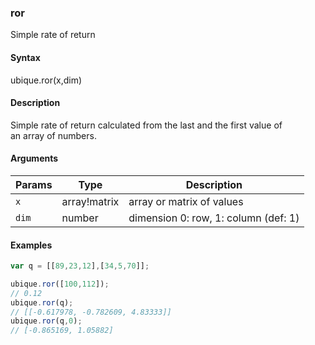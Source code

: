 ### ror

Simple rate of return


#### Syntax

ubique.ror(x,dim)


#### Description

Simple rate of return calculated from the last and the first value of  
an array of numbers.  



#### Arguments

|Params|Type|Description
|---------|----|-----------
|`x` | array!matrix | array or matrix of values
|`dim` | number | dimension 0: row, 1: column (def: 1)


#### Examples

```js
var q = [[89,23,12],[34,5,70]];

ubique.ror([100,112]);
// 0.12
ubique.ror(q);
// [[-0.617978, -0.782609, 4.83333]]
ubique.ror(q,0);
// [-0.865169, 1.05882]
```


